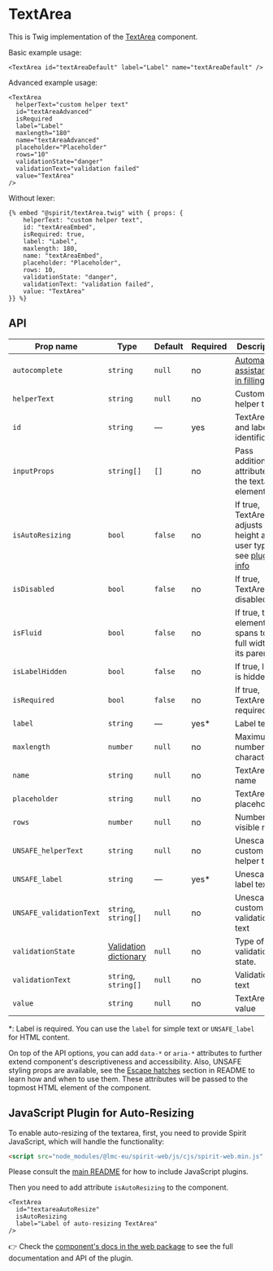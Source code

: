 # TextArea

This is Twig implementation of the [TextArea] component.

Basic example usage:

```twig
<TextArea id="textAreaDefault" label="Label" name="textAreaDefault" />
```

Advanced example usage:

```twig
<TextArea
  helperText="custom helper text"
  id="textAreaAdvanced"
  isRequired
  label="Label"
  maxlength="180"
  name="textAreaAdvanced"
  placeholder="Placeholder"
  rows="10"
  validationState="danger"
  validationText="validation failed"
  value="TextArea"
/>
```

Without lexer:

```twig
{% embed "@spirit/textArea.twig" with { props: {
    helperText: "custom helper text",
    id: "textAreaEmbed",
    isRequired: true,
    label: "Label",
    maxlength: 180,
    name: "textAreaEmbed",
    placeholder: "Placeholder",
    rows: 10,
    validationState: "danger",
    validationText: "validation failed",
    value: "TextArea"
}} %}
```

## API

| Prop name               | Type                                           | Default | Required | Description                                                                                                 |
| ----------------------- | ---------------------------------------------- | ------- | -------- | ----------------------------------------------------------------------------------------------------------- |
| `autocomplete`          | `string`                                       | `null`  | no       | [Automated assistance in filling][autocomplete-attr]                                                        |
| `helperText`            | `string`                                       | `null`  | no       | Custom helper text                                                                                          |
| `id`                    | `string`                                       | —       | yes      | TextArea and label identification                                                                           |
| `inputProps`            | `string[]`                                     | `[]`    | no       | Pass additional attributes to the textarea element                                                          |
| `isAutoResizing`        | `bool`                                         | `false` | no       | If true, TextArea adjusts its height as user types, see [plugin info](#javascript-plugin-for-auto-resizing) |
| `isDisabled`            | `bool`                                         | `false` | no       | If true, TextArea is disabled                                                                               |
| `isFluid`               | `bool`                                         | `false` | no       | If true, the element spans to the full width of its parent                                                  |
| `isLabelHidden`         | `bool`                                         | `false` | no       | If true, label is hidden                                                                                    |
| `isRequired`            | `bool`                                         | `false` | no       | If true, TextArea is required                                                                               |
| `label`                 | `string`                                       | —       | yes\*    | Label text                                                                                                  |
| `maxlength`             | `number`                                       | `null`  | no       | Maximum number of characters                                                                                |
| `name`                  | `string`                                       | `null`  | no       | TextArea name                                                                                               |
| `placeholder`           | `string`                                       | `null`  | no       | TextArea placeholder                                                                                        |
| `rows`                  | `number`                                       | `null`  | no       | Number of visible rows                                                                                      |
| `UNSAFE_helperText`     | `string`                                       | `null`  | no       | Unescaped custom helper text                                                                                |
| `UNSAFE_label`          | `string`                                       | —       | yes\*    | Unescaped label text                                                                                        |
| `UNSAFE_validationText` | `string`, `string[]`                           | `null`  | no       | Unescaped custom validation text                                                                            |
| `validationState`       | [Validation dictionary][dictionary-validation] | `null`  | no       | Type of validation state.                                                                                   |
| `validationText`        | `string`, `string[]`                           | `null`  | no       | Validation text                                                                                             |
| `value`                 | `string`                                       | `null`  | no       | TextArea value                                                                                              |

\*: Label is required. You can use the `label` for simple text or `UNSAFE_label` for HTML content.

On top of the API options, you can add `data-*` or `aria-*` attributes to
further extend component's descriptiveness and accessibility. Also, UNSAFE styling props are available,
see the [Escape hatches][escape-hatches] section in README to learn how and when to use them.
These attributes will be passed to the topmost HTML element of the component.

## JavaScript Plugin for Auto-Resizing

To enable auto-resizing of the textarea, first, you need to provide Spirit JavaScript,
which will handle the functionality:

```html
<script src="node_modules/@lmc-eu/spirit-web/js/cjs/spirit-web.min.js" async></script>
```

Please consult the [main README][web-readme] for how to include JavaScript
plugins.

Then you need to add attribute `isAutoResizing` to the component.

```twig
<TextArea
  id="textareaAutoResize"
  isAutoResizing
  label="Label of auto-resizing TextArea"
/>
```

👉 Check the [component's docs in the web package][web-js-api] to see the full documentation and API of the plugin.

[web-js-api]: https://github.com/lmc-eu/spirit-design-system/blob/main/packages/web/src/scss/components/TextArea/README.md#javascript-plugin-for-auto-resizing
[textarea]: https://github.com/lmc-eu/spirit-design-system/tree/main/packages/web/src/scss/components/TextArea
[web-readme]: https://github.com/lmc-eu/spirit-design-system/blob/main/packages/web/README.md
[autocomplete-attr]: https://developer.mozilla.org/en-US/docs/Web/HTML/Attributes/autocomplete
[dictionary-validation]: https://github.com/lmc-eu/spirit-design-system/blob/main/docs/DICTIONARIES.md#validation
[escape-hatches]: https://github.com/lmc-eu/spirit-design-system/tree/main/packages/web-twig/README.md#escape-hatches

